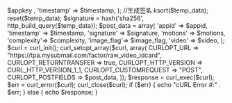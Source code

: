 <?php

    /*****************
     * 示例代码
     ******************/
    //appid参数 appkey参数在     身份认证-创建/管理AppID中获取
    $appid      = '6***3';                                                                  //appid参数
    $appkey     = '5d****************************58';                                       //appkey参数
    $timestamp  = time();                                                                   //获取当前时间戳
    $motions    = 'BLINK';                                                                  //用户动作序列，BLINK 眨眼;MOUTH 张嘴; NOD 点头; YAW 摇头
    $complexity = '0';                                                                      //活体检测通过的难易程度，默认为 0， 0:简单模式;1: 正常模式;2:困难模式;3:地狱模式
    $image_flag = 'Y';                                                                      //是否需要返回照片，Y/N
    $video      = curl_file_create('***/***/***.mp4');                              //视频文件
    
    $temp_data = array(
        'appkey'    => $appkey ,
        'timestamp' => $timestamp,
    );
    //生成签名
    ksort($temp_data);
    reset($temp_data);
    $signature = hash('sha256', http_build_query($temp_data));
    
    $post_data = array(
        'appid'     => $appid,
        'timestamp' => $timestamp,
        'signature' => $signature,
        'motions'   => $motions,
        'complexity'=> $complexity,
        'image_flag'=> $image_flag,
        'video'     => $video,
    );
    
    $curl = curl_init();
    curl_setopt_array($curl, array(
        CURLOPT_URL             => "https://tpa.mysubmail.com/factor/raw_video_idcard",
        CURLOPT_RETURNTRANSFER  => true,
        CURLOPT_HTTP_VERSION    => CURL_HTTP_VERSION_1_1,
        CURLOPT_CUSTOMREQUEST   => "POST",
        CURLOPT_POSTFIELDS      => $post_data,
    ));
    $response = curl_exec($curl);
    $err = curl_error($curl);
    curl_close($curl);
    
    if ($err) {
        echo "cURL Error #:" . $err;
    } else {
        echo $response;
    }
